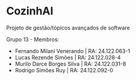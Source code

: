 # CozinhAI
Projeto de gestão/tópicos avançados de software

Grupo 13 - Membros:
- Fernando Milani Venerando | RA: 24.122.063-1
- Lucas Rezende Simões | RA: 24.122.028-4
- Murilo Darce Borges Silva | RA: 24.122.031-8
- Rodrigo Simões Ruy | RA: 24.122.092-0

